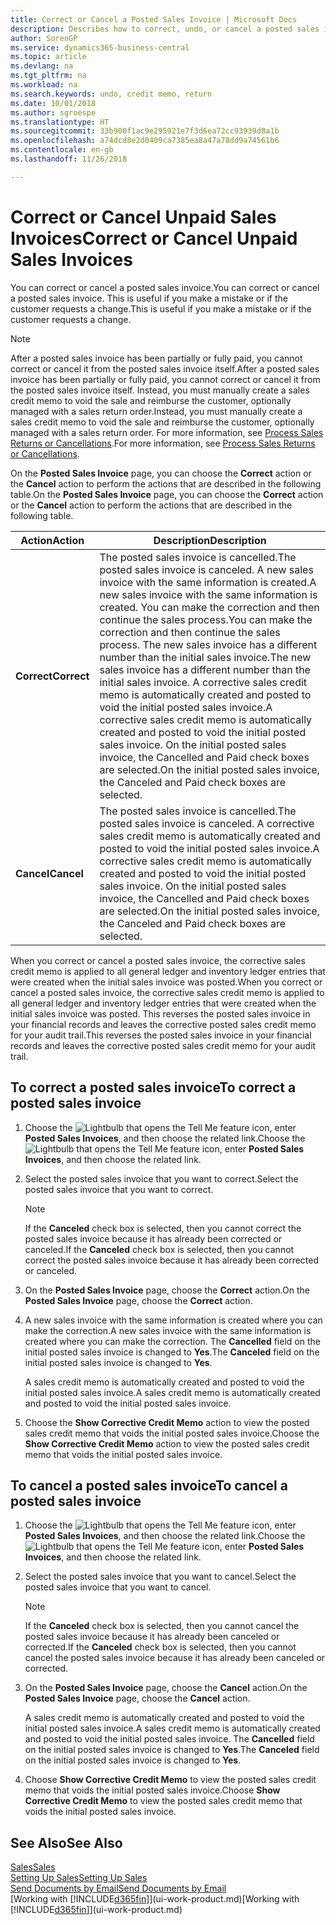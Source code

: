 ```yaml
---
title: Correct or Cancel a Posted Sales Invoice | Microsoft Docs
description: Describes how to correct, undo, or cancel a posted sales invoice and apply a sales credit memo.
author: SorenGP
ms.service: dynamics365-business-central
ms.topic: article
ms.devlang: na
ms.tgt_pltfrm: na
ms.workload: na
ms.search.keywords: undo, credit memo, return
ms.date: 10/01/2018
ms.author: sgroespe
ms.translationtype: HT
ms.sourcegitcommit: 33b900f1ac9e295921e7f3d6ea72cc93939d8a1b
ms.openlocfilehash: a74dcd8e2d0409ca7385ea8a47a78dd9a74561b6
ms.contentlocale: en-gb
ms.lasthandoff: 11/26/2018

---
```

# <a name="correct-or-cancel-unpaid-sales-invoices"></a><span data-ttu-id="f58ab-103">Correct or Cancel Unpaid Sales Invoices</span><span class="sxs-lookup"><span data-stu-id="f58ab-103">Correct or Cancel Unpaid Sales Invoices</span></span>
<span data-ttu-id="f58ab-104">You can correct or cancel a posted sales invoice.</span><span class="sxs-lookup"><span data-stu-id="f58ab-104">You can correct or cancel a posted sales invoice.</span></span> <span data-ttu-id="f58ab-105">This is useful if you make a mistake or if the customer requests a change.</span><span class="sxs-lookup"><span data-stu-id="f58ab-105">This is useful if you make a mistake or if the customer requests a change.</span></span>

> [!NOTE]  
>   <span data-ttu-id="f58ab-106">After a posted sales invoice has been partially or fully paid, you cannot correct or cancel it from the posted sales invoice itself.</span><span class="sxs-lookup"><span data-stu-id="f58ab-106">After a posted sales invoice has been partially or fully paid, you cannot correct or cancel it from the posted sales invoice itself.</span></span> <span data-ttu-id="f58ab-107">Instead, you must manually create a sales credit memo to void the sale and reimburse the customer, optionally managed with a sales return order.</span><span class="sxs-lookup"><span data-stu-id="f58ab-107">Instead, you must manually create a sales credit memo to void the sale and reimburse the customer, optionally managed with a sales return order.</span></span> <span data-ttu-id="f58ab-108">For more information, see [Process Sales Returns or Cancellations](sales-how-process-sales-returns-cancellations.md).</span><span class="sxs-lookup"><span data-stu-id="f58ab-108">For more information, see [Process Sales Returns or Cancellations](sales-how-process-sales-returns-cancellations.md).</span></span>

<span data-ttu-id="f58ab-109">On the **Posted Sales Invoice** page, you can choose the **Correct** action or the **Cancel** action to perform the actions that are described in the following table.</span><span class="sxs-lookup"><span data-stu-id="f58ab-109">On the **Posted Sales Invoice** page, you can choose the **Correct** action or the **Cancel** action to perform the actions that are described in the following table.</span></span>

| <span data-ttu-id="f58ab-110">Action</span><span class="sxs-lookup"><span data-stu-id="f58ab-110">Action</span></span> | <span data-ttu-id="f58ab-111">Description</span><span class="sxs-lookup"><span data-stu-id="f58ab-111">Description</span></span> |
| --- | --- |
| <span data-ttu-id="f58ab-112">**Correct**</span><span class="sxs-lookup"><span data-stu-id="f58ab-112">**Correct**</span></span> |<span data-ttu-id="f58ab-113">The posted sales invoice is cancelled.</span><span class="sxs-lookup"><span data-stu-id="f58ab-113">The posted sales invoice is canceled.</span></span> <span data-ttu-id="f58ab-114">A new sales invoice with the same information is created.</span><span class="sxs-lookup"><span data-stu-id="f58ab-114">A new sales invoice with the same information is created.</span></span> <span data-ttu-id="f58ab-115">You can make the correction and then continue the sales process.</span><span class="sxs-lookup"><span data-stu-id="f58ab-115">You can make the correction and then continue the sales process.</span></span> <span data-ttu-id="f58ab-116">The new sales invoice has a different number than the initial sales invoice.</span><span class="sxs-lookup"><span data-stu-id="f58ab-116">The new sales invoice has a different number than the initial sales invoice.</span></span> <span data-ttu-id="f58ab-117">A corrective sales credit memo is automatically created and posted to void the initial posted sales invoice.</span><span class="sxs-lookup"><span data-stu-id="f58ab-117">A corrective sales credit memo is automatically created and posted to void the initial posted sales invoice.</span></span> <span data-ttu-id="f58ab-118">On the initial posted sales invoice, the Cancelled and Paid check boxes are selected.</span><span class="sxs-lookup"><span data-stu-id="f58ab-118">On the initial posted sales invoice, the Canceled and Paid check boxes are selected.</span></span> |
| <span data-ttu-id="f58ab-119">**Cancel**</span><span class="sxs-lookup"><span data-stu-id="f58ab-119">**Cancel**</span></span> |<span data-ttu-id="f58ab-120">The posted sales invoice is cancelled.</span><span class="sxs-lookup"><span data-stu-id="f58ab-120">The posted sales invoice is canceled.</span></span> <span data-ttu-id="f58ab-121">A corrective sales credit memo is automatically created and posted to void the initial posted sales invoice.</span><span class="sxs-lookup"><span data-stu-id="f58ab-121">A corrective sales credit memo is automatically created and posted to void the initial posted sales invoice.</span></span> <span data-ttu-id="f58ab-122">On the initial posted sales invoice, the Cancelled and Paid check boxes are selected.</span><span class="sxs-lookup"><span data-stu-id="f58ab-122">On the initial posted sales invoice, the Canceled and Paid check boxes are selected.</span></span> |

<span data-ttu-id="f58ab-123">When you correct or cancel a posted sales invoice, the corrective sales credit memo is applied to all general ledger and inventory ledger entries that were created when the initial sales invoice was posted.</span><span class="sxs-lookup"><span data-stu-id="f58ab-123">When you correct or cancel a posted sales invoice, the corrective sales credit memo is applied to all general ledger and inventory ledger entries that were created when the initial sales invoice was posted.</span></span> <span data-ttu-id="f58ab-124">This reverses the posted sales invoice in your financial records and leaves the corrective posted sales credit memo for your audit trail.</span><span class="sxs-lookup"><span data-stu-id="f58ab-124">This reverses the posted sales invoice in your financial records and leaves the corrective posted sales credit memo for your audit trail.</span></span>

## <a name="to-correct-a-posted-sales-invoice"></a><span data-ttu-id="f58ab-125">To correct a posted sales invoice</span><span class="sxs-lookup"><span data-stu-id="f58ab-125">To correct a posted sales invoice</span></span>
1. <span data-ttu-id="f58ab-126">Choose the ![Lightbulb that opens the Tell Me feature](media/ui-search/search_small.png "Tell me what you want to do") icon, enter **Posted Sales Invoices**, and then choose the related link.</span><span class="sxs-lookup"><span data-stu-id="f58ab-126">Choose the ![Lightbulb that opens the Tell Me feature](media/ui-search/search_small.png "Tell me what you want to do") icon, enter **Posted Sales Invoices**, and then choose the related link.</span></span>  
2. <span data-ttu-id="f58ab-127">Select the posted sales invoice that you want to correct.</span><span class="sxs-lookup"><span data-stu-id="f58ab-127">Select the posted sales invoice that you want to correct.</span></span>

    > [!NOTE]  
    >   <span data-ttu-id="f58ab-128">If the **Canceled** check box is selected, then you cannot correct the posted sales invoice because it has already been corrected or canceled.</span><span class="sxs-lookup"><span data-stu-id="f58ab-128">If the **Canceled** check box is selected, then you cannot correct the posted sales invoice because it has already been corrected or canceled.</span></span>
3. <span data-ttu-id="f58ab-129">On the **Posted Sales Invoice** page, choose the **Correct** action.</span><span class="sxs-lookup"><span data-stu-id="f58ab-129">On the **Posted Sales Invoice** page, choose the **Correct** action.</span></span>  
4. <span data-ttu-id="f58ab-130">A new sales invoice with the same information is created where you can make the correction.</span><span class="sxs-lookup"><span data-stu-id="f58ab-130">A new sales invoice with the same information is created where you can make the correction.</span></span> <span data-ttu-id="f58ab-131">The **Cancelled** field on the initial posted sales invoice is changed to **Yes**.</span><span class="sxs-lookup"><span data-stu-id="f58ab-131">The **Canceled** field on the initial posted sales invoice is changed to **Yes**.</span></span>

    <span data-ttu-id="f58ab-132">A sales credit memo is automatically created and posted to void the initial posted sales invoice.</span><span class="sxs-lookup"><span data-stu-id="f58ab-132">A sales credit memo is automatically created and posted to void the initial posted sales invoice.</span></span>
5. <span data-ttu-id="f58ab-133">Choose the **Show Corrective Credit Memo** action to view the posted sales credit memo that voids the initial posted sales invoice.</span><span class="sxs-lookup"><span data-stu-id="f58ab-133">Choose the **Show Corrective Credit Memo** action to view the posted sales credit memo that voids the initial posted sales invoice.</span></span>

## <a name="to-cancel-a-posted-sales-invoice"></a><span data-ttu-id="f58ab-134">To cancel a posted sales invoice</span><span class="sxs-lookup"><span data-stu-id="f58ab-134">To cancel a posted sales invoice</span></span>
1. <span data-ttu-id="f58ab-135">Choose the ![Lightbulb that opens the Tell Me feature](media/ui-search/search_small.png "Tell me what you want to do") icon, enter **Posted Sales Invoices**, and then choose the related link.</span><span class="sxs-lookup"><span data-stu-id="f58ab-135">Choose the ![Lightbulb that opens the Tell Me feature](media/ui-search/search_small.png "Tell me what you want to do") icon, enter **Posted Sales Invoices**, and then choose the related link.</span></span>  
2. <span data-ttu-id="f58ab-136">Select the posted sales invoice that you want to cancel.</span><span class="sxs-lookup"><span data-stu-id="f58ab-136">Select the posted sales invoice that you want to cancel.</span></span>

    > [!NOTE]  
    >   <span data-ttu-id="f58ab-137">If the **Canceled** check box is selected, then you cannot cancel the posted sales invoice because it has already been canceled or corrected.</span><span class="sxs-lookup"><span data-stu-id="f58ab-137">If the **Canceled** check box is selected, then you cannot cancel the posted sales invoice because it has already been canceled or corrected.</span></span>
3. <span data-ttu-id="f58ab-138">On the **Posted Sales Invoice** page, choose the **Cancel** action.</span><span class="sxs-lookup"><span data-stu-id="f58ab-138">On the **Posted Sales Invoice** page, choose the **Cancel** action.</span></span>

    <span data-ttu-id="f58ab-139">A sales credit memo is automatically created and posted to void the initial posted sales invoice.</span><span class="sxs-lookup"><span data-stu-id="f58ab-139">A sales credit memo is automatically created and posted to void the initial posted sales invoice.</span></span> <span data-ttu-id="f58ab-140">The **Cancelled** field on the initial posted sales invoice is changed to **Yes**.</span><span class="sxs-lookup"><span data-stu-id="f58ab-140">The **Canceled** field on the initial posted sales invoice is changed to **Yes**.</span></span>
4. <span data-ttu-id="f58ab-141">Choose **Show Corrective Credit Memo** to view the posted sales credit memo that voids the initial posted sales invoice.</span><span class="sxs-lookup"><span data-stu-id="f58ab-141">Choose **Show Corrective Credit Memo** to view the posted sales credit memo that voids the initial posted sales invoice.</span></span>

## <a name="see-also"></a><span data-ttu-id="f58ab-142">See Also</span><span class="sxs-lookup"><span data-stu-id="f58ab-142">See Also</span></span>
[<span data-ttu-id="f58ab-143">Sales</span><span class="sxs-lookup"><span data-stu-id="f58ab-143">Sales</span></span>](sales-manage-sales.md)  
[<span data-ttu-id="f58ab-144">Setting Up Sales</span><span class="sxs-lookup"><span data-stu-id="f58ab-144">Setting Up Sales</span></span>](sales-setup-sales.md)  
[<span data-ttu-id="f58ab-145">Send Documents by Email</span><span class="sxs-lookup"><span data-stu-id="f58ab-145">Send Documents by Email</span></span>](ui-how-send-documents-email.md)  
<span data-ttu-id="f58ab-146">[Working with [!INCLUDE[d365fin](includes/d365fin_md.md)]](ui-work-product.md)</span><span class="sxs-lookup"><span data-stu-id="f58ab-146">[Working with [!INCLUDE[d365fin](includes/d365fin_md.md)]](ui-work-product.md)</span></span>

